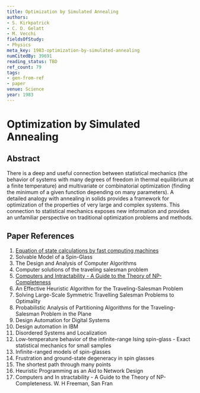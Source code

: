 ```yaml
---
title: Optimization by Simulated Annealing
authors:
- S. Kirkpatrick
- C. D. Gelatt
- M. Vecchi
fieldsOfStudy:
- Physics
meta_key: 1983-optimization-by-simulated-annealing
numCitedBy: 39691
reading_status: TBD
ref_count: 79
tags:
- gen-from-ref
- paper
venue: Science
year: 1983
---
```


# Optimization by Simulated Annealing

## Abstract

There is a deep and useful connection between statistical mechanics (the behavior of systems with many degrees of freedom in thermal equilibrium at a finite temperature) and multivariate or combinatorial optimization (finding the minimum of a given function depending on many parameters). A detailed analogy with annealing in solids provides a framework for optimization of the properties of very large and complex systems. This connection to statistical mechanics exposes new information and provides an unfamiliar perspective on traditional optimization problems and methods.

## Paper References

1. [Equation of state calculations by fast computing machines](1953-equation-of-state-calculations-by-fast-computing-machines)
2. Solvable Model of a Spin-Glass
3. The Design and Analysis of Computer Algorithms
4. Computer solutions of the traveling salesman problem
5. [Computers and Intractability - A Guide to the Theory of NP-Completeness](1978-computers-and-intractability-a-guide-to-the-theory-of-np-completeness)
6. An Effective Heuristic Algorithm for the Traveling-Salesman Problem
7. Solving Large-Scale Symmetric Travelling Salesman Problems to Optimality
8. Probabilistic Analysis of Partitioning Algorithms for the Traveling-Salesman Problem in the Plane
9. Design Automation for Digital Systems
10. Design automation in IBM
11. Disordered Systems and Localization
12. Low-temperature behavior of the infinite-range Ising spin-glass - Exact statistical mechanics for small samples
13. Infinite-ranged models of spin-glasses
14. Frustration and ground-state degeneracy in spin glasses
15. The shortest path through many points
16. Heuristic Programming as an Aid to Network Design
17. Computers and In stractability - A Guide to the Theory of NP-Completeness. W. H Freeman, San Fran
